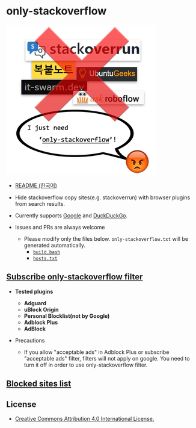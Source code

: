 # only-stackoverflow

![banner](banner.png)

- [README (한국어)](README.md)

- Hide stackoverflow copy sites(e.g. stackoverrun) with browser plugins from search results.

- Currently supports [Google](https://www.google.com) and [DuckDuckGo](https://duckduckgo.com).

- Issues and PRs are always welcome
    - Please modify only the files below. `only-stackoverflow.txt` will be generated automatically.
        - [`build.bash`](build.bash)
        - [`hosts.txt`](hosts.txt)

## [Subscribe only-stackoverflow filter](https://subscribe.adblockplus.org/?location=https://github.com/RyuaNerin/only-stackoverflow/raw/master/only-stackoverflow.txt&title=only-stackoverflow)

- **Tested plugins**
    - **Adguard**
    - **uBlock Origin**
    - **Personal Blocklist(not by Google)**
    - **Adblock Plus**
    - **AdBlock**

- Precautions
    - If you allow "acceptable ads" in Adblock Plus or subscribe "acceptable ads" filter, filters will not apply on google. You need to turn it off in order to use only-stackoverflow filter.

## [Blocked sites list](hosts.txt)

## License

- [Creative Commons Attribution 4.0 International License.](https://creativecommons.org/licenses/by/4.0/)
